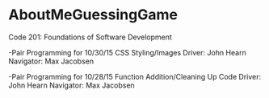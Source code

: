 # AboutMeGuessingGame

Code 201: Foundations of Software Development

-Pair Programming for 10/30/15 CSS Styling/Images
  Driver: John Hearn
  Navigator: Max Jacobsen

-Pair Programming for 10/28/15 Function Addition/Cleaning Up Code
  Driver: John Hearn
  Navigator: Max Jacobsen
